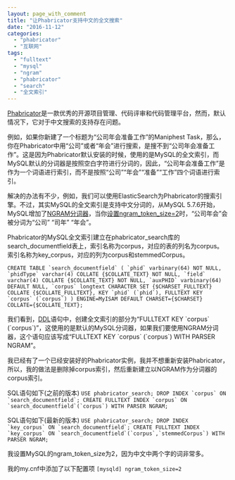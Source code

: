 ```yaml
---
layout: page_with_comment
title: "让Phabricator支持中文的全文搜索"
date: "2016-11-12"
categories: 
  - "phabricator"
  - "互联网"
tags: 
  - "fulltext"
  - "mysql"
  - "ngram"
  - "phabricator"
  - "search"
  - "全文索引"
---
```


[Phabricator](https://secure.phabricator.com/)是一款优秀的开源项目管理、代码评审和代码管理平台，然而，默认情况下，它对于中文搜索的支持存在问题。

例如，如果你新建了一个标题为“公司年会准备工作”的Maniphest Task，那么，你在Phabricator中用“公司”或者“年会”进行搜索，是搜不到“公司年会准备工作”。这是因为Phabricator默认安装的时候，使用的是MySQL的全文索引，而MySQL默认的分词器是按照空白字符进行分词的，因此，“公司年会准备工作”是作为一个词语进行索引，而不是按照“公司”“年会”“准备”“工作”四个词语进行索引。

解决的办法有不少，例如，我们可以使用ElasticSearch为Phabricator的搜索引擎。不过，其实MySQL的全文索引是支持中文分词的，从MySQL 5.7.6开始，MySQL增加了[NGRAM分词器](https://dev.mysql.com/doc/refman/5.7/en/fulltext-search-ngram.html)，当你[设置ngram\_token\_size=2](https://dev.mysql.com/doc/refman/5.7/en/fulltext-search-ngram.html)时，“公司年会”会被分词为“公司” “司年” “年会”。

Phabricator的MySQL全文索引建立在phabricator\_search库的search\_documentfield表上，索引名称为corpus，对应的表的列名为corpus。 索引名称为key\_corpus，对应的列为corpus和stemmedCorpus。

``CREATE TABLE `search_documentfield` ( `phid` varbinary(64) NOT NULL, `phidType` varchar(4) COLLATE {$COLLATE_TEXT} NOT NULL, `field` varchar(4) COLLATE {$COLLATE_TEXT} NOT NULL, `auxPHID` varbinary(64) DEFAULT NULL, `corpus` longtext CHARACTER SET {$CHARSET_FULLTEXT} COLLATE {$COLLATE_FULLTEXT}, KEY `phid` (`phid`), FULLTEXT KEY `corpus` (`corpus`) ) ENGINE=MyISAM DEFAULT CHARSET={$CHARSET} COLLATE={$COLLATE_TEXT};``

我们看到，[DDL](https://en.wikipedia.org/wiki/Data_definition_language)语句中，创建全文索引的部分为“FULLTEXT KEY \`corpus\` (\`corpus\`)”，这使用的是默认的MySQL分词器，如果我们要使用NGRAM分词器，这个语句应该写成“FULLTEXT KEY \`corpus\` (\`corpus\`) WITH PARSER NGRAM”。

我已经有了一个已经安装好的Phabricator实例，我并不想重新安装Phabricator，所以，我的做法是删除掉corpus索引，然后重新建立以NGRAM作为分词器的corpus索引。

SQL语句如下(之前的版本) ``USE phabricator_search; DROP INDEX `corpus` ON `search_documentfield`; CREATE FULLTEXT INDEX `corpus` ON `search_documentfield`(`corpus`) WITH PARSER NGRAM;``

SQL语句如下(最新的版本) ``USE phabricator_search; DROP INDEX `key_corpus` ON `search_documentfield`; CREATE FULLTEXT INDEX `key_corpus` ON `search_documentfield`(`corpus`,`stemmedCorpus`) WITH PARSER NGRAM;``

我设置MySQL的ngram\_token\_size为2，因为中文中两个字的词非常多。

我的my.cnf中添加了以下配置项 `[mysqld] ngram_token_size=2`
